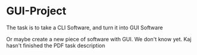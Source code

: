# GUI-Project
The task is to take a CLI Software, and turn it into GUI Software

Or maybe create a new piece of software with GUI. We don't know yet.
Kaj hasn't finished the PDF task description

